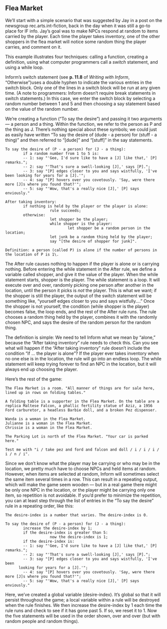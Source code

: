 ## Flea Market

We’ll start with a simple scenario that was suggested by Jay in a post on the newsgroup rec.arts.int-fiction, back in the day when it was still a go-to place for IF info. Jay’s goal was to make NPCs respond at random to items carried by the player. Each time the player takes inventory, one of the other shoppers in the flea market will notice some random thing the player carries, and comment on it.

This example illustrates four techniques: calling a function, creating a definition, using what computer programmers call a _switch_ statement, and using a while loop.

Inform’s switch statement (see **p. 11.8** of _Writing with Inform_, “Otherwise”)uses a double hyphen to indicate the various entries in the switch block. Only one of the lines in a switch block will be run at any given time. (A note to programmers: Inform doesn’t require break statements in switch statements.) In this case, we enter the switch block by selecting a random number between 1 and 5 and then choosing a say statement based on the value of the random number.

We’re creating a function (“To say the desire”) and passing it two arguments — a person and a thing. Within the function, we refer to the person as P and the thing as J. There’s nothing special about these symbols; we could just as easily have written “To say the desire of (dude - a person) for (stuff - a thing)” and then referred to “[dude]” and “[stuff]” in the say statements.

```inform7
To say the desire of (P - a person) for (J - a thing):
        if a random number from 1 to 5 is:
        -- 1: say "'Gee, I'd sure like to have a [J] like that,' [P] remarks.";
        -- 2: say "'That's sure a swell-looking [J],' says [P].";
        -- 3: say "[P] edges closer to you and says wistfully, 'I've been looking for years for a [J].'";
        -- 4: say "[P] hovers over you covetously. 'Say, were there more [J]s where you found that?'";
        -- 5: say "'Wow, that's a really nice [J],' [P] says enviously."

After taking inventory:
      	if nothing is held by the player or the player is alone:
            		rule succeeds;
      	otherwise:
            		let shopper be the player;
            		while shopper is the player:
                  			let shopper be a random person in the location;
            		let junk be a random thing held by the player;
            		say "[the desire of shopper for junk]".

Definition: a person (called P) is alone if the number of persons in the location of P is 1\.
```

The After rule causes nothing to happen if the player is alone or is carrying nothing. Before entering the while statement in the After rule, we define a variable called shopper, and give it the value of the player. When the while statement starts, shopper is the player. The while statement is a loop. It will execute over and over, randomly picking one person after another in the location, until the person it picks is _not_ the player. This is what we want; if the shopper is still the player, the output of the switch statement will be something like, “yourself edges closer to you and says wistfully....” Once the shopper is not yourself, the condition (while shopper is the player) becomes false, the loop ends, and the rest of the After rule runs. The rule chooses a random thing held by the player, combines it with the randomly chosen NPC, and says the desire of the random person for the random thing.

The definition is simple: We need to tell Inform what we mean by “alone,” because the “After taking inventory” rule needs to check this. Can you see what will happen if the “After taking inventory” rule doesn’t include the condition “if … the player is alone”? If the player ever takes inventory when no one else is in the location, the rule will go into an endless loop. The while statement will keep trying forever to find an NPC in the location, but it will always end up choosing the player.

Here’s the rest of the game:

```inform7
The Flea Market is a room. "All manner of things are for sale here, lined up in rows on folding tables."

A folding table is a supporter in the Flea Market. On the table are a replica Maltese Falcon, a phallic fertility statue of Aziz, a 1956 Ford carburetor, a headless Barbie doll, and a broken Pez dispenser.

Wanda is a woman in the Flea Market.
Julianne is a woman in the Flea Market.
Chrissie is a woman in the Flea Market.

The Parking Lot is north of the Flea Market. "Your car is parked here."

Test me with "i / take pez and ford and falcon and doll / i / i / i / i / n / i".
```

Since we don’t know what the player may be carrying or who may be in the location, we pretty much have to choose NPCs and held items at random. However, when items are selected at random, Inform will sometimes select the same item several times in a row. This can result in a repeating output, which will make the game seem wooden — but in a real game there might be only one NPC in the location, or the player might be carrying only one item, so repetition is not avoidable. If you’d prefer to minimize the repetition, you can at least step through the list of entries in the “To say the desire” rule in a repeating order, like this:

```inform7
The desire-index is a number that varies. The desire-index is 0.

To say the desire of (P - a person) for (J - a thing):
      	increase the desire-index by 1;
      	if the desire-index is greater than 5:
            		now the desire-index is 1;
      	if the desire-index is:
      	-- 1: say "'Gee, I'd sure like to have a [J] like that,' [P] remarks.";
      	-- 2: say "'That's sure a swell-looking [J],' says [P].";
      	-- 3: say "[P] edges closer to you and says wistfully, 'I've been
      looking for years for a [J].'";
      	-- 4: say "[P] hovers over you covetously. 'Say, were there more [J]s where you found that?'";
      	-- 5: say "'Wow, that's a really nice [J],' [P] says enviously."
```

Here, we’ve created a global variable (desire-index). It’s global so that it will persist throughout the game; a local variable within a rule will be destroyed when the rule finishes. We then increase the desire-index by 1 each time the rule runs and check to see if it has gone past 5\. If so, we reset it to 1\. Now the five statements will be used in the order shown, over and over (but with random people and random things).
